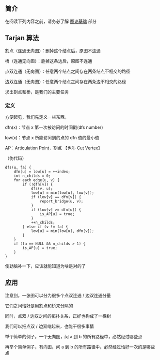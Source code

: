 ## 简介
在阅读下列内容之前，请务必了解 [图论基础](/graph/basic) 部分

## Tarjan 算法

割点（连通无向图）：删掉这个结点后，原图不连通

桥（连通无向图）：删掉这条边后，原图不连通

点双连通（无向图）：任意两个结点之间存在两条结点不相交的路径

边双连通（无向图）：任意两个结点之间存在两条边不相交的路径

求出割点和桥，是我们的主要任务

### 定义

方便起见，我们先定义一些东西。

dfn(x)：节点 x 第一次被访问的时间戳(dfs number)

low(x)：节点 x 所能访问到的点的 dfn 值的最小值

AP：Articulation Point，割点 【也叫 Cut Vertex】

（伪代码）

```
dfs(u, fa) {
	dfn[u] = low[u] = ++index;
	int n_childs = 0;
	for each edge(u, v) {
		if (!dfn[v]) {
			dfs(v, u);
			low[u] = min(low[u], low[v]);
			if (low[v] == dfn[v]) {
				report_bridge(u, v);
			}
			if (low[v] >= dfn[u]) {
				is_AP[u] = true;
			}
			++n_childs;
		} else if (v != fa) {
			low[u] = min(low[u], dfn[v]);
		}
	}
	if (fa == NULL && n_childs > 1) {
		is_AP[u] = true;
	}
}
```

使劲脑补一下，应该就能知道为啥是对的了

## 应用

注意到，一张图可以分为很多个点双连通 / 边双连通分量

它们之间恰好是用割点和桥来分隔的

同时，点双 / 边双之间的拓扑关系，正好也构成了一棵树

我们可以把点双 / 边双缩起来，也能干很多事情

举个简单的例子，一个无向图，问 a 到 b 的所有路径中，必然经过哪些点

再举个简单例子，有向图，问 a 到 b 的所有路径中，必然经过恰好一次的是哪些点
